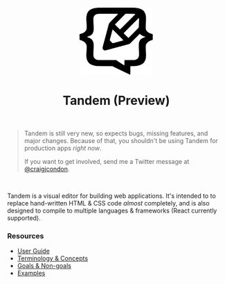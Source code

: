 <p align="center">
  <img src="assets/logo.svg" width="170px">
  <h1 align="center">Tandem (Preview)</h1>
</p>

<br />

> Tandem is still very new, so expects bugs, missing features, and major changes. Because of that, you shouldn't be using Tandem for production apps _right now_.
>
> If you want to get involved, send me a Twitter message at [@craigjcondon](https://twitter.com/craigjcondon).

<br />

Tandem is a visual editor for building web applications. It's intended to to replace hand-written HTML & CSS code _almost_ completely, and is also designed to compile to multiple languages & frameworks (React currently supported).

### Resources

- [User Guide](./docs/user-guide.md)
- [Terminology & Concepts](./docs/concepts.md)
- [Goals & Non-goals](./docs/goals.md)
- [Examples](https://github.com/tandemcode/examples)
